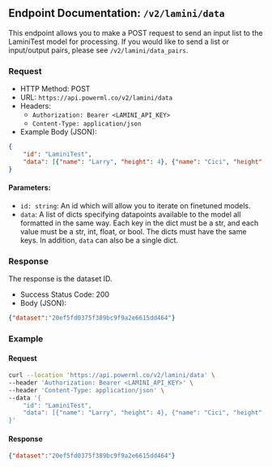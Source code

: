 ## Endpoint Documentation: `/v2/lamini/data`

This endpoint allows you to make a POST request to send an input list to the LaminiTest model for processing.
If you would like to send a list or input/output pairs, please see `/v2/lamini/data_pairs`.

### Request

- HTTP Method: POST
- URL: `https://api.powerml.co/v2/lamini/data`
- Headers:
  - `Authorization: Bearer <LAMINI_API_KEY>`
  - `Content-Type: application/json`
- Example Body (JSON):
```json
{
    "id": "LaminiTest",
    "data": [{"name": "Larry", "height": 4}, {"name": "Cici", "height": 100}]
}
```

#### Parameters:

-   `id: string`: An id which will allow you to iterate on finetuned models.
-   `data`: A list of dicts specifying datapoints available to the model all formatted in the same way. Each key in the dict must be a str, and each value must be a str, int, float, or bool.  The dicts must have the same keys.  In addition, `data` can also be a single dict.

### Response

The response is the dataset ID.

- Success Status Code: 200
- Body (JSON):
```json
{"dataset":"20ef5fd0375f389bc9f9a2e6615dd464"}
```

### Example

#### Request

```bash
curl --location 'https://api.powerml.co/v2/lamini/data' \
--header 'Authorization: Bearer <LAMINI_API_KEY>' \
--header 'Content-Type: application/json' \
--data '{
    "id": "LaminiTest",
    "data": [{"name": "Larry", "height": 4}, {"name": "Cici", "height": 100}]
}'
```

#### Response

```json
{"dataset":"20ef5fd0375f389bc9f9a2e6615dd464"}
```
